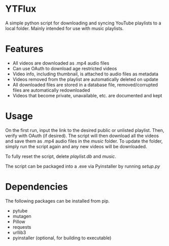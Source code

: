 # YTFlux
A simple python script for downloading and syncing YouTube playlists to a local folder. Mainly intended for use with 
music playlists.

# Features
- All videos are downloaded as .mp4 audio files
- Can use OAuth to download age restricted videos
- Video info, including thumbnail, is attached to audio files as metadata
- Videos removed from the playlist are automatically deleted on update
- All downloaded files are stored in a database file, removed/corrupted files are automatically redownloaded
- Videos that become private, unavailable, etc. are documented and kept

# Usage
On the first run, input the link to the desired public or unlisted playlist. Then, verify with OAuth (if desired). The 
script will then download all the videos and save them as .mp4 audio files in the _music_ folder. To update the folder, 
simply run the script again and any new videos will be downloaded. 

To fully reset the script, delete _playlist.db_ and  _music_.

The script can be packaged into a .exe via Pyinstaller by running _setup.py_

# Dependencies
The following packages can be installed from pip.
- pytube
- mutagen
- Pillow
- requests
- urllib3
- pyinstaller (optional, for building to executable)
